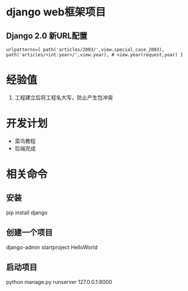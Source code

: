 # django web框架项目
## Django 2.0 新URL配置
[](https://www.cnblogs.com/feixuelove1009/p/8399338.html)
``
urlpatterns=[
   path('articles/2003/',view.special_case_2003),
   path('articles/<int:year>/',view.year), # view.year(request,year)
]
``
# 经验值
1. 工程建立后将工程名大写，防止产生包冲突
# 开发计划
* 菜鸟教程
* 后端完成
# 相关命令
##  安装
pip install django
## 创建一个项目
django-admin startproject HelloWorld
## 启动项目
python manage.py runserver 127.0.0.1:8000